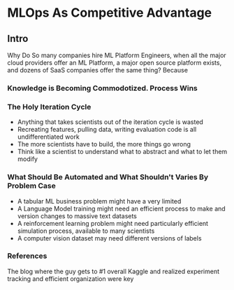 # MLOps As Competitive Advantage

## Intro

Why Do So many companies hire ML Platform Engineers, when all the major cloud providers offer an ML Platform, a major open source platform exists, and dozens of SaaS companies offer the same thing? Because 

### Knowledge is Becoming Commodotized. Process Wins

### The Holy Iteration Cycle
* Anything that takes scientists out of the iteration cycle is wasted
* Recreating features, pulling data, writing evaluation code is all undifferentiated work
* The more scientists have to build, the more things go wrong
* Think like a scientist to understand what to abstract and what to let them modify

### What Should Be Automated and What Shouldn't Varies By Problem Case
* A tabular ML business problem might have a very limited 
* A Language Model training might need an efficient process to make and version changes to massive text datasets
* A reinforcement learning problem might need particularly efficient simulation process, available to many scientists
* A computer vision dataset may need different versions of labels


### References

The blog where the guy gets to #1 overall Kaggle and realized experiment tracking and efficient organization were key